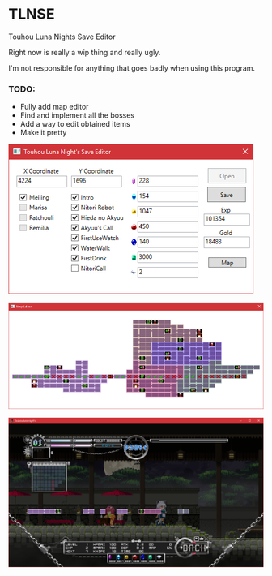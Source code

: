 # TLNSE
Touhou Luna Nights Save Editor

Right now is really a wip thing and really ugly.

I'm not responsible for anything that goes badly when using this program.

### TODO:
- Fully add map editor
- Find and implement all the bosses
- Add a way to edit obtained items
- Make it pretty

![Main View](/images/main.png)

![Map](/images/map.png)

![Map InGame](/images/map2.png)